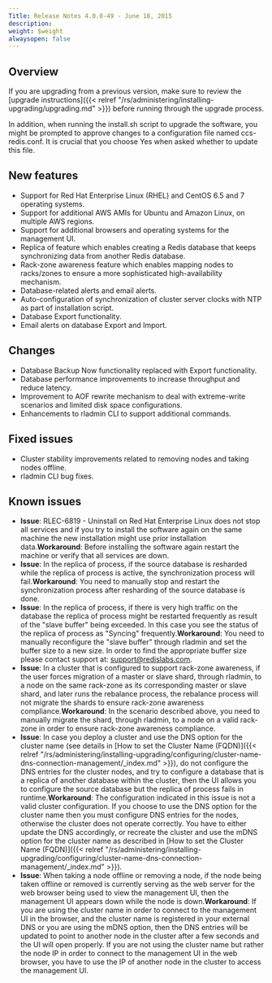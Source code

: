 ```yaml
---
Title: Release Notes 4.0.0-49 - June 18, 2015
description: 
weight: $weight
alwaysopen: false
---
```

## Overview

If you are upgrading from a previous version, make sure to review the
[upgrade
instructions]({{< relref "/rs/administering/installing-upgrading/upgrading.md" >}})
before running through the upgrade process.

In addition, when running the install.sh script to upgrade the software,
you might be prompted to approve changes to a configuration file named
ccs-redis.conf. It is crucial that you choose Yes when asked whether to
update this file.

## New features

-   Support for Red Hat Enterprise Linux (RHEL) and CentOS 6.5 and 7
    operating systems.
-   Support for additional AWS AMIs for Ubuntu and Amazon Linux, on
    multiple AWS regions.
-   Support for additional browsers and operating systems for the
    management UI.
-   Replica of feature which enables creating a Redis database that
    keeps synchronizing data from another Redis database.
-   Rack-zone awareness feature which enables mapping nodes to
    racks/zones to ensure a more sophisticated high-availability
    mechanism.
-   Database-related alerts and email alerts.
-   Auto-configuration of synchronization of cluster server clocks with
    NTP as part of installation script.
-   Database Export functionality.
-   Email alerts on database Export and Import.

## Changes

-   Database Backup Now functionality replaced with Export
    functionality.
-   Database performance improvements to increase throughput and reduce
    latency.
-   Improvement to AOF rewrite mechanism to deal with extreme-write
    scenarios and limited disk space configurations.
-   Enhancements to rladmin CLI to support additional commands.

## Fixed issues

-   Cluster stability improvements related to removing nodes and taking
    nodes offline.
-   rladmin CLI bug fixes.

## Known issues

-   **Issue**: RLEC-6819 - Uninstall on Red Hat Enterprise Linux does
    not stop all services and if you try to install the software again
    on the same machine the new installation might use prior
    installation data.**Workaround**: Before installing the software
    again restart the machine or verify that all services are down.
-   **Issue**: In the replica of process, if the source database is
    resharded while the replica of process is active, the
    synchronization process will fail.**Workaround**: You need to
    manually stop and restart the synchronization process after
    resharding of the source database is done.
-   **Issue**: In the replica of process, if there is very high traffic
    on the database the replica of process might be restarted frequently
    as result of the "slave buffer" being exceeded. In this case you see
    the status of the replica of process as "Syncing"
    frequently.**Workaround**: You need to manually reconfigure the
    "slave buffer" through rladmin and set the buffer size to a new
    size. In order to find the appropriate buffer size please contact
    support at: <support@redislabs.com>.
-   **Issue**: In a cluster that is configured to support rack-zone
    awareness, if the user forces migration of a master or slave shard,
    through rladmin, to a node on the same rack-zone as its
    corresponding master or slave shard, and later runs the rebalance
    process, the rebalance process will not migrate the shards to ensure
    rack-zone awareness compliance.**Workaround**: In the scenario
    described above, you need to manually migrate the shard, through
    rladmin, to a node on a valid rack-zone in order to ensure rack-zone
    awareness compliance.
-   **Issue**: In case you deploy a cluster and use the DNS option for
    the cluster name (see details in [How to set the Cluster Name
    (FQDN)]({{< relref "/rs/administering/installing-upgrading/configuring/cluster-name-dns-connection-management/_index.md" >}}),
    do not configure the DNS entries for the cluster nodes, and try to
    configure a database that is a replica of another database within
    the cluster, then the UI allows you to configure the source database
    but the replica of process fails in runtime.**Workaround**: The
    configuration indicated in this issue is not a valid cluster
    configuration. If you choose to use the DNS option for the cluster
    name then you must configure DNS entries for the nodes, otherwise
    the cluster does not operate correctly. You have to either update
    the DNS accordingly, or recreate the cluster and use the mDNS option
    for the cluster name as described in [How to set the Cluster Name
    (FQDN)]({{< relref "/rs/administering/installing-upgrading/configuring/cluster-name-dns-connection-management/_index.md" >}}).
-   **Issue**: When taking a node offline or removing a node, if the
    node being taken offline or removed is currently serving as the web
    server for the web browser being used to view the management UI,
    then the management UI appears down while the node is
    down.**Workaround**: If you are using the cluster name in order to
    connect to the management UI in the browser, and the cluster name is
    registered in your external DNS or you are using the mDNS option,
    then the DNS entries will be updated to point to another node in the
    cluster after a few seconds and the UI will open properly. If you
    are not using the cluster name but rather the node IP in order to
    connect to the management UI in the web browser, you have to use the
    IP of another node in the cluster to access the management UI.
